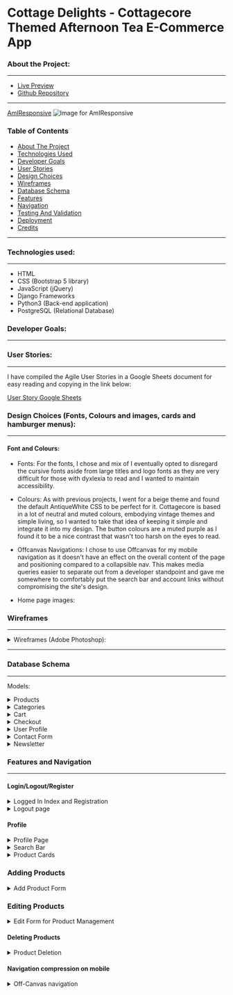 # Cottage Delights - Cottagecore Themed Afternoon Tea E-Commerce App

### About the Project:
---


- [Live Preview](https://cottagedelights.herokuapp.com/)
- [Github Repository](https://github.com/digimori/CottageDelights)

***

[AmIResponsive]()
![Image for AmIResponsive]()   



### Table of Contents  
- [About The Project](#about-the-project)  
- [Technologies Used](#technologies-used)   
- [Developer Goals](#developer-goals)
- [User Stories](#user-stories)
- [Design Choices](#design-choices-fonts-colours-and-images-cards-and-hamburger-menus)
- [Wireframes](#wireframes)
- [Database Schema](#database-schema)
- [Features](#features-and-navigation)
- [Navigation](#navigation)
- [Testing And Validation](#testing-and-validation)
- [Deployment](#deployment-github-and-heroku)
- [Credits](#credits)


***

### Technologies used:
---
- HTML
- CSS (Bootstrap 5 library)
- JavaScript (jQuery)
- Django Frameworks
- Python3 (Back-end application)
- PostgreSQL (Relational Database)

### Developer Goals:
---


### User Stories:
---
I have compiled the Agile User Stories in a Google Sheets document for easy reading and copying in the link below:  

[User Story Google Sheets](https://docs.google.com/spreadsheets/d/1655crCqeP7uN0QqolqXEPqaM7uZFYanWhCC3R0CrUDM/edit?usp=sharing)


### Design Choices (Fonts, Colours and images, cards and hamburger menus):
---
#### Font and Colours:

* Fonts: 
For the fonts, I chose and mix of 
I eventually opted to disregard the cursive fonts aside from large titles and logo fonts as they are very difficult for those with dyxlexia to read and I wanted to maintain accessibility.

* Colours:
As with previous projects, I went for a beige theme and found the default AntiqueWhite CSS to be perfect for it. Cottagecore is based in a lot of neutral and muted colours, embodying vintage themes and simple living, so I wanted to take that idea of keeping it simple and integrate it into my design.
The button colours are a muted purple as I found it to be a nice contrast that wasn't too harsh on the eyes to read. 

* Offcanvas Navigations:
I chose to use Offcanvas for my mobile navigation as it doesn't have an effect on the overall content of the page and positioning compared to a collapsible nav. This makes media queries easier to separate out from a developer standpoint and gave me somewhere to comfortably put the search bar and account links without compromising the site's design.

* Home page images:


### Wireframes
---

<details>
  <summary>Wireframes (Adobe Photoshop):</summary>

 ####  Desktop, Mobile

 I have chosen to only include desktop vs mobile views here as the tablet versions are just sized down versions of the desktop views.

- Index page:
![Index - Home Page](/static/readmeimages/cottagedelightshomewireframe.png)

- Products page:
![Products page](/static/readmeimages/cottagedelightsproducts.png)

- Product Details page:
![Product details](/static/readmeimages/cottagedelightsproductsdetail.png)

- Profile Page (Once Logged in, cannot be accessed prior to login):
![Profile - Logged in](/static/readmeimages/userprofile.png)

- Add-Products page (Superuser/Admin must be logged in):
![Add Products]()

- Edit Products page(Superuser/Admin must be logged in):
![Edit Products]()

- Delete Modal check(Superuser/Admin must be logged in):
![Delete Modal]()

- Shopping Cart page:
![Shopping Cart](/static/readmeimages/cottagedelightsshoppingcart.png)

- Payment Page:
![Payment page](/static/readmeimages/checkoutform.png)

- Order Confirmation page:
![Order Confirmation]()

- Newsletter Signup:
![Newsletter signup](/static/readmeimages/newsletter.png)

- Contact Form:
![Contact Form](/static/readmeimages/contactform.png)

</details>

---

### Database Schema
---
Models:
<details>
<summary>Products</summary>
| id | Name | Properties | Primary/Foreign Key |
| ----------- | ----------- | ----------- |
</details>

<details>
<summary>Categories</summary>
| id | Name | Properties | Primary/Foreign Key |
| ----------- | ----------- | ----------- |
</details>

<details>
<summary>Cart</summary>
| id | Name | Properties | Primary/Foreign Key |
| ----------- | ----------- | ----------- |
</details>

<details>
<summary>Checkout</summary>
| id | Name | Properties | Primary/Foreign Key |
| ----------- | ----------- | ----------- |
</details>

<details>
<summary>User Profile</summary>
| id | Name | Properties | Primary/Foreign Key |
| ----------- | ----------- | ----------- |
</details>

<details>
<summary>Contact Form</summary>
| id | Name | Properties | Primary/Foreign Key |
| ----------- | ----------- | ----------- |
</details>

<details>
<summary>Newsletter</summary>
| id | Name | Properties | Primary/Foreign Key |
| ----------- | ----------- | ----------- |
</details>



### Features and Navigation
---

#### Login/Logout/Register


<details>
<summary>Logged In Index and Registration</summary>

![Registration Page](/static/readmeimages/signup.png)  

If the user is logged in as a superuser, it will display the "Product Management tab", otherwise, this will be missing with the user only able to Logout or view their Profile.
![Logged in Nav-bar - Index](/static/readmeimages/ifsuperusermyaccount.png) 

</details>

<details>
<summary>Logout page</summary>

![Logout](/static/readmeimages/confirmsignout.png)

</details>

#### Profile

<details>
<summary>Profile Page</summary>

Shipping details saved by user:
![Full Profile Page](/static/readmeimages/defaultdelivery.png)

User's order history:
![Order History](/static/readmeimages/orderhistory.png)
</details>


<details>
<summary>Search Bar</summary>

![Search Bar](/static/readmeimages/searchfunction.png)

</details>

<details>
<summary>Product Cards</summary>

</details>


### Adding Products

<details>
<summary>Add Product Form</summary>

![Add Product Form](/static/readmeimages/productmanagementform.png)

![Image upload](/static/readmeimages/productmanagementimage.png)

</details>


### Editing Products

<details>
<summary>Edit Form for Product Management</summary>

![Edit Product](/static/readmeimages/editingproductform.png)

![Edit image](/static/readmeimages/editproductimage.png)

</details>


#### Deleting Products

<details>
<summary>Product Deletion</summary>

![Delete Modal](/static/readmeimages/deletionmodal.png)

</details>

#### Navigation compression on mobile
<details>
<summary>Off-Canvas navigation </summary>

![Offcanvas compressed/closed](/static/readmeimages/offcanvasclosedmobile.png)

![Offcanvas Opened](/static/readmeimages/offcanvasopen.png)


### Testing and Validation:
--- 

###  Validation (HTML, CSS, JSHint, Python PEP8)
---
<details>
<summary>HTML</summary>


</details>

<details>
<summary>CSS, jQuery and Python PEP8</summary>

[CSS Validation using Jigsaw](https://validator.w3.org/)
![CSS Validation]()

[PEP8 Validation using CI's Linter](https://pep8ci.herokuapp.com/)
![Python PEP8]()

[jQuery Validation using JSHint](https://jshint.com/)
![jQuery]()
</details>


#### Manual Testing - User Testing

| Test | Expectation | Pass/Fail |
| ----------- | ----------- | ----------- |
| User Registration | User is able to register account | Pass |
| Registration Confirmation | Confirmation Email sends to user | Pass |
| User Sign in/Out | User is able to sign in and sign back out to end session | Pass | 
| Adding to cart | User is able to add products to cart, adjusting quantity on product page before doing so | Pass |
| Updating cart | User is able to update and delete products from their cart page | Pass | 
| User checkout | User is able to securely checkout using Stripe payments | - |
| Order confirmation | User receives a confirmation email with order details | - |
| Retain details in user account | User is able to save default shipping information to their profile page | - |
| Order History | User is able to access a record of their order history | - |
| Toasts | Toasts pop up throughout the site, informing the user of their actions such as adding to cart | - |
| Newsletter | User is able to signup to a newsletter list - Detail stored in backend admin | - |
| Newsletter message | Admin is able to compose and send newsletter to users stored in mailing list | - |
| Contact Form | User is able to send an email to the admin as a method of contact | - | 




### Media Queries

I used the Chrome Dev tools to implement changes in real time before performing a final commit on the code itself.  
This was also used to test the responsiveness as I could change the breakpoints as I edited each line of code.


### Bugs and Fixes
---
| Bug/Issue | Explanation | Fix Implemented |
| ----------- | ----------- | ----------- |
| Product Redirection | Once a product has been added by the admin, the views do not seem to correctly redirect back to the product itself if an image was not uploaded, despite a placeholder being present.  | This was a typo error, I had added a link to the if statement that linked back to the product image, which if none is going to be there aside a placeholder, it will error. Fixed. |
| SMTP Security Changes | SMTP security changes from Google now make the App password unable to link in as a third party so sending e-mails now takes too long to respond to the server in order to send | Fixed by adding Logging into settings.py | 
| Registration Confirmation Email | Does not send to user, SMTP/AllAuth Issue | Fixed by adding Logging to settings.py |
| Validation Issue with Offcanvas | Does not accept unordered lists inside the offcanvas divs as valid | - Still Testing | 
| User Registration | User is able to register an account when running through Gitpod but not Heroku | PostgreSQL migration issue, remigrated database to Heroku - Fixed | 
| Toast close | Toast close button will not close the toast notification | - |



### Deployment (Github and Heroku):
---

#### Github into Gitpod/Local Code Editor/IDE:

#### To deploy and run locally via an IDE:

- Use the Chrome browser
- Create a Gitpod account at [this link](https://www.gitpod.io/)
- Download and install the Gitpod browser extension for Google Chrome.
- Restart browser after installation has completed.
- Log into Gitpod using your Github username and password. If you don't already have a GitHub account, [create one here](https://github.com/signup?source=login)
- Navigate into your desired Gitpod repository 
- This project's repository can be found both at the top of this README, [and here](https://github.com/digimori/CottageDelights)
- Click the green "Gitpod" button on the top right of the repository file section.
[image goes here]

- This will open the project into a Gitpod workspace and can then be worked on in a local setting, such as VSCode.

#### Clone and Fork:

-Follow [This link](https://github.com/digimori/CottageDelights) back to the Github project respository.
- Select the menu item above the repository files labelled "Code".
- To clone: Select the appropriate url or open to Git Desktop.
- To view on a web IDE: Click the dropdown labelled "Open in Web IDE" on the top right of the repository, and choose the appropriate IDE.
- This dropdown can also be used to clone the code into VSCode IDE.
- To clone into the Local IDE - in the terminal, type 'git clone' followed by the URL that can be copied from the aforementioned Code URL.
- To fork - Follow the instructions as outlined in the Github Docs here.


#### To deploy to Heroku:

Create an account with [Heroku](https://id.heroku.com/login)
Login with username/password (This requires multi-factor authentication through an external device such as the [Salesforce app](https://www.salesforce.com/solutions/mobile/app-suite/security/))
- Click on "New" > "Create App"
- Use "Europe" as the host
- Implement a distinct name for the app
- Click "Create App"
- Click on the app's name to open the settings and deployment section

- Open the Settings tab and find the section "Config Vars"
- Click "Reveal Config Vars"
- Input the following Key-Value Pairs (This is an example sample set and can be found under 'example.py' in this repository, you will need to configure it with your own settings placed inside the angle brackets - Remove the angle brackets once the information is placed inside them): 

| Key | Value | Explanation |
| ----------- | ----------- | ----------- |
| IP | 0.0.0.0 | Local IP |
| PORT | |  |
| SECRET_KEY | Any secret key | A password for access |
|  |  | Connection to Database |
|  | <database_name> | Database name |
| DEVELOPMENT | FALSE | Turns the workspace off of the development state |
| DEBUG | FALSE | Turns the Debugger off for the workspace |


- Once those are saved, navigate to the Deploy tab
- On Deployment method", click "Github"
- Search the Repo (In this case, for this particular project, type in 'CottageDelights' and select the repo.)
- Enable Automatic deploys
- on Manual Deploy, select the Main branch and click "Deploy Branch"


### Credits
--- 
#### Code and libraries
